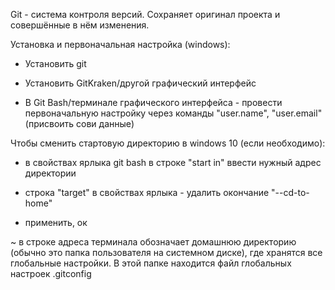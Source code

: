 Git - система контроля версий. Сохраняет оригинал проекта и совершённые в нём изменения.

Установка и первоначальная настройка (windows):

* Установить git

* Установить GitKraken/другой графический интерфейс

* В Git Bash/терминале графического интерфейса - провести первоначальную настройку через команды "user.name", "user.email" (присвоить сови данные)

Чтобы сменить стартовую директорию в windows 10 (если необходимо): 

* в свойствах ярлыка git bash в строке "start in" ввести нужный адрес директории

* строка "target" в свойствах ярлыка - удалить окончание "--cd-to-home"

* применить, ок

~ в строке адреса терминала обозначает домашнюю директорию (обычно это папка пользователя на системном диске), где хранятся все глобальные настройки. В этой папке находится файл глобальных настроек .gitconfig